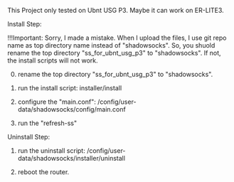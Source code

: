 This Project only tested on Ubnt USG P3. Maybe it can work on ER-LITE3.

Install Step:

!!!Important: Sorry, I made a mistake. When I upload the files, I use git repo name as top directory name instead of "shadowsocks". So, you shuold rename the top directory "ss_for_ubnt_usg_p3" to "shadowsocks". If not, the install scripts will not work.

0. rename the top directory "ss_for_ubnt_usg_p3" to "shadowsocks". 

1. run the install script: installer/install

2. configure the "main.conf": /config/user-data/shadowsocks/config/main.conf

3. run the "refresh-ss"

Uninstall Step:

1. run the uninstall script: /config/user-data/shadowsocks/installer/uninstall

2. reboot the router.
